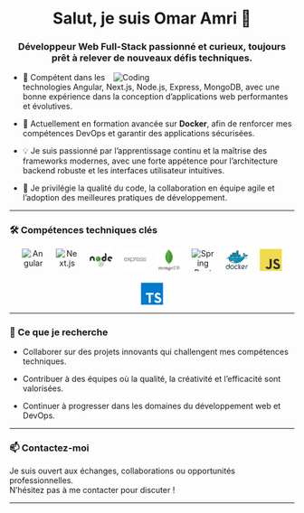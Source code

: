 <h1 align="center">Salut, je suis Omar Amri 👋</h1>

<h3 align="center">
  Développeur Web Full-Stack passionné et curieux, toujours prêt à relever de nouveaux défis techniques.
</h3>

<img align="right" alt="Coding" width="320" src="https://media0.giphy.com/media/L1R1tvI9svkIWwpVYr/giphy.gif?cid=ecf05e47yjjqnuy46q01bx8ztxfgcelv7feee3d08tupp900&rid=giphy.gif&ct=g" />

- 🔭 Compétent dans les technologies Angular, Next.js, Node.js, Express, MongoDB, avec une bonne expérience dans la conception d’applications web performantes et évolutives.

- 🌱 Actuellement en formation avancée sur **Docker**, afin de renforcer mes compétences DevOps et garantir des applications sécurisées.

- 💡 Je suis passionné par l’apprentissage continu et la maîtrise des frameworks modernes, avec une forte appétence pour l’architecture backend robuste et les interfaces utilisateur intuitives.

- 🤝 Je privilégie la qualité du code, la collaboration en équipe agile et l’adoption des meilleures pratiques de développement.

---

<h3>🛠️ Compétences techniques clés</h3>
<div align="center" style="display: flex; justify-content: center; gap: 20px; flex-wrap: wrap;">
  <img src="https://angular.io/assets/images/logos/angular/angular.svg" alt="Angular" width="40" height="40" />
  <img src="https://upload.wikimedia.org/wikipedia/commons/8/8e/Nextjs-logo.svg" alt="Next.js" width="40" height="40" />
  <img src="https://raw.githubusercontent.com/devicons/devicon/master/icons/nodejs/nodejs-original-wordmark.svg" alt="Node.js" width="40" height="40" />
  <img src="https://raw.githubusercontent.com/devicons/devicon/master/icons/express/express-original-wordmark.svg" alt="Express" width="40" height="40" />
  <img src="https://raw.githubusercontent.com/devicons/devicon/master/icons/mongodb/mongodb-original-wordmark.svg" alt="MongoDB" width="40" height="40" />
  <img src="https://www.vectorlogo.zone/logos/springio/springio-icon.svg" alt="Spring Boot" width="40" height="40" />
  <img src="https://raw.githubusercontent.com/devicons/devicon/master/icons/docker/docker-original-wordmark.svg" alt="Docker" width="40" height="40" />
  <img src="https://raw.githubusercontent.com/devicons/devicon/master/icons/javascript/javascript-original.svg" alt="JavaScript" width="40" height="40" />
  <img src="https://raw.githubusercontent.com/devicons/devicon/master/icons/typescript/typescript-original.svg" alt="TypeScript" width="40" height="40" />
</div>


---

<h3>🚀 Ce que je recherche</h3>

- Collaborer sur des projets innovants qui challengent mes compétences techniques.

- Contribuer à des équipes où la qualité, la créativité et l’efficacité sont valorisées.

- Continuer à progresser dans les domaines du développement web et DevOps.

---

<h3>📫 Contactez-moi</h3>

Je suis ouvert aux échanges, collaborations ou opportunités professionnelles.  
N’hésitez pas à me contacter pour discuter !

---

